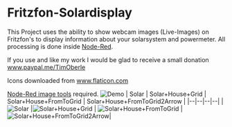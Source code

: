 
# Fritzfon-Solardisplay
This Project uses the ability to show webcam images (Live-Images) on Fritzfon's to display information about your solarsystem and powermeter.
All processing is done inside [Node-Red](https://nodered.org/).

If you use and like my work I would be glad to receive a small donation www.paypal.me/TimOberle

Icons downloaded from www.flaticon.com

[Node-Red image tools](https://flows.nodered.org/node/node-red-contrib-image-tools) required.
![Demo](https://github.com/gitmacer/Fritzfon-Solardisplay/raw/main/Demo-Images/Demo.jpg)
| Solar | Solar+House+Grid | Solar+House+FromToGrid | Solar+House+FromToGrid2Arrow |
|--|--|--|--|
| ![Solar](https://raw.githubusercontent.com/gitmacer/Fritzfon-Solardisplay/main/Demo-Images/Solar-Power.png) |![Solar+House+Grid](https://github.com/gitmacer/Fritzfon-Solardisplay/blob/main/Demo-Images/Solar+House+Grid-Power.png?raw=true) | ![Solar+House+FromToGrid](https://github.com/gitmacer/Fritzfon-Solardisplay/blob/main/Demo-Images/Solar+House+FromToGrid-Today.png?raw=true) |![Solar+House+FromToGrid2Arrow](https://github.com/gitmacer/Fritzfon-Solardisplay/blob/main/Demo-Images/Solar+House+FromToGrid2Arrow-Today.png?raw=true)|

